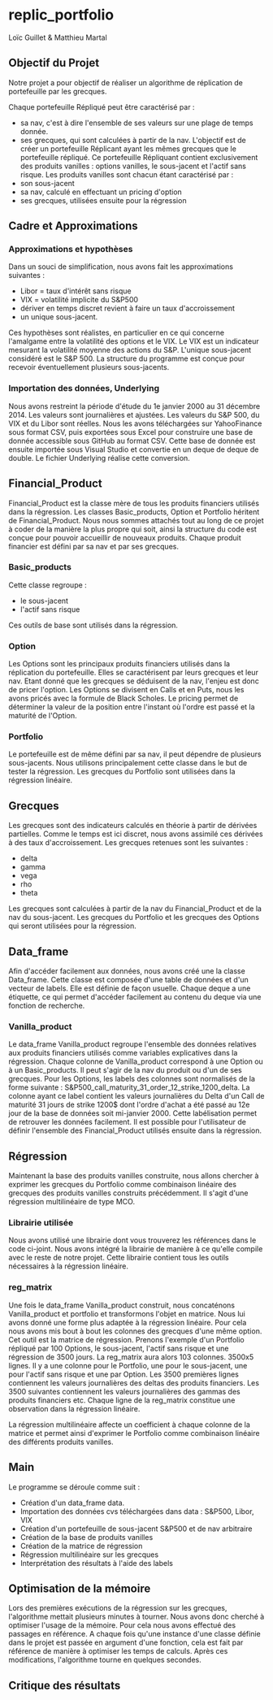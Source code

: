 # replic_portfolio

Loïc Guillet & Matthieu Martal


## Objectif du Projet

Notre projet a pour objectif de réaliser un algorithme de réplication de portefeuille par les grecques.

Chaque portefeuille Répliqué peut être caractérisé par : 
* sa nav, c'est à dire l'ensemble de ses valeurs sur une plage de temps donnée.
* ses grecques, qui sont calculées à partir de la nav.
L'objectif est de créer un portefeuille Réplicant ayant les mêmes grecques que le portefeuille répliqué.
Ce portefeuille Répliquant contient exclusivement des produits vanilles : options vanilles, le sous-jacent et l'actif sans risque.
Les produits vanilles sont chacun étant caractérisé par :
* son sous-jacent
* sa nav, calculé en effectuant un pricing d'option
* ses grecques, utilisées ensuite pour la régression


## Cadre et Approximations

### Approximations et hypothèses
Dans un souci de simplification, nous avons fait les approximations suivantes :
* Libor = taux d'intérêt sans risque
* VIX = volatilité implicite du S&P500
* dériver en temps discret revient à faire un taux d'accroissement
* un unique sous-jacent.

Ces hypothèses sont réalistes, en particulier en ce qui concerne l'amalgame entre la volatilité des options et le VIX. Le VIX est un indicateur mesurant la volatilité moyenne des actions du S&P.
L'unique sous-jacent considéré est le S&P 500. La structure du programme est conçue pour recevoir éventuellement plusieurs sous-jacents.

### Importation des données, Underlying
Nous avons restreint la période d'étude du 1e janvier 2000 au 31 décembre 2014. Les valeurs sont journalières et ajustées.
Les valeurs du S&P 500, du VIX et du Libor sont réelles. Nous les avons téléchargées sur YahooFinance sous format CSV, puis exportées sous Excel pour construire une base de donnée accessible sous GitHub au format CSV.
Cette base de donnée est ensuite importée sous Visual Studio et convertie en un deque de deque de double. Le fichier Underlying réalise cette conversion.


## Financial_Product

Financial_Product est la classe mère de tous les produits financiers utilisés dans la régression. Les classes Basic_products, Option et Portfolio héritent de Financial_Product.
Nous nous sommes attachés tout au long de ce projet à coder de la manière la plus propre qui soit, ainsi la structure du code est conçue pour pouvoir accueillir de nouveaux produits.
Chaque produit financier est défini par sa nav et par ses grecques.

### Basic_products
Cette classe regroupe :
* le sous-jacent
* l'actif sans risque

Ces outils de base sont utilisés dans la régression.

### Option

Les Options sont les principaux produits financiers utilisés dans la réplication du portefeuille.
Elles se caractérisent par leurs grecques et leur nav. Etant donné que les grecques se déduisent de la nav, l'enjeu est donc de pricer l'option.
Les Options se divisent en Calls et en Puts, nous les avons pricés avec la formule de Black Scholes.
Le pricing permet de déterminer la valeur de la position entre l'instant où l'ordre est passé et la maturité de l'Option.

### Portfolio

Le portefeuille est de même défini par sa nav, il peut dépendre de plusieurs sous-jacents.
Nous utilisons principalement cette classe dans le but de tester la régression.
Les grecques du Portfolio sont utilisées dans la régression linéaire.


## Grecques

Les grecques sont des indicateurs calculés en théorie à partir de dérivées partielles. Comme le temps est ici discret, nous avons assimilé ces dérivées à des taux d'accroissement.
Les grecques retenues sont les suivantes :
* delta
* gamma
* vega
* rho
* theta

Les grecques sont calculées à partir de la nav du Financial_Product et de la nav du sous-jacent. 
Les grecques du Portfolio et les grecques des Options qui seront utilisées pour la régression.


## Data_frame

Afin d'accéder facilement aux données, nous avons créé une la classe Data_frame. 
Cette classe est composée d'une table de données et d'un vecteur de labels.
Elle est définie de façon usuelle. Chaque deque a une étiquette, ce qui permet d'accéder facilement au contenu du deque via une fonction de recherche.

### Vanilla_product
Le data_frame Vanilla_product regroupe l'ensemble des données relatives aux produits financiers utilisés comme variables explicatives dans la régression.
Chaque colonne de Vanilla_product correspond à une Option ou à un Basic_products. Il peut s'agir de la nav du produit ou d'un de ses grecques.
Pour les Options, les labels des colonnes sont normalisés de la forme suivante :
S&P500_call_maturity_31_order_12_strike_1200_delta. 
La colonne ayant ce label contient les valeurs journalières du Delta d'un Call de maturité 31 jours de strike 1200$ dont l'ordre d'achat a été passé au 12e jour de la base de données soit mi-janvier 2000.
Cette labélisation permet de retrouver les données facilement.
Il est possible pour l'utilisateur de définir l'ensemble des Financial_Product utilisés ensuite dans la régression. 


## Régression

Maintenant la base des produits vanilles construite, nous allons chercher à exprimer les grecques du Portfolio comme combinaison linéaire des grecques des produits vanilles construits précédemment.
Il s'agit d'une régression multilinéaire de type MCO.

### Librairie utilisée
Nous avons utilisé une librairie dont vous trouverez les références dans le code ci-joint.
Nous avons intégré la librairie de manière à ce qu'elle compile avec le reste de notre projet.
Cette librairie contient tous les outils nécessaires à la régression linéaire.

### reg_matrix
Une fois le data_frame Vanilla_product construit, nous concaténons Vanilla_product et portfolio et transformons l'objet en matrice.
Nous lui avons donné une forme plus adaptée à la régression linéaire.
Pour cela nous avons mis bout à bout les colonnes des grecques d'une même option. Cet outil est la matrice de régression.
Prenons l'exemple d'un Portfolio répliqué par 100 Options, le sous-jacent, l'actif sans risque et une régression de 3500 jours. 
La reg_matrix aura alors 103 colonnes. 3500x5 lignes.
Il y a une colonne pour le Portfolio, une pour le sous-jacent, une pour l'actif sans risque et une par Option.
Les 3500 premières lignes contiennent les valeurs journalières des deltas des produits financiers.
Les 3500 suivantes contiennent les valeurs journalières des gammas des produits financiers etc.
Chaque ligne de la reg_matrix constitue une observation dans la régression linéaire. 


La régression multilinéaire affecte un coefficient à chaque colonne de la matrice et permet ainsi d'exprimer le Portfolio comme combinaison linéaire des différents produits vanilles.


## Main

Le programme se déroule comme suit :

* Création d'un data_frame data.
* Importation des données cvs téléchargées dans data : S&P500, Libor, VIX
* Création d'un portefeuille de sous-jacent S&P500 et de nav arbitraire
* Création de la base de produits vanilles
* Création de la matrice de régression
* Régression multilinéaire sur les grecques
* Interprétation des résultats à l'aide des labels


## Optimisation de la mémoire

Lors des premières exécutions de la régression sur les grecques, l'algorithme mettait plusieurs minutes à tourner. 
Nous avons donc cherché à optimiser l'usage de la mémoire.
Pour cela nous avons effectué des passages en référence.
A chaque fois qu'une instance d'une classe définie dans le projet est passée en argument d'une fonction, cela est fait par référence de manière à optimiser les temps de calculs.
Après ces modifications, l'algorithme tourne en quelques secondes.

## Critique des résultats




